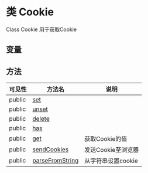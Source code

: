 #  类 Cookie

Class Cookie
用于获取Cookie


## 变量


## 方法


| 可见性 | 方法名 | 说明 |
|--------|-------|------|
| public|[set](Cookie/set.md) |  |
| public|[unset](Cookie/unset.md) |  |
| public|[delete](Cookie/delete.md) |  |
| public|[has](Cookie/has.md) |  |
| public|[get](Cookie/get.md) | 获取Cookie的值 |
| public|[sendCookies](Cookie/sendCookies.md) | 发送Cookie至浏览器 |
| public|[parseFromString](Cookie/parseFromString.md) | 从字符串设置cookie |
